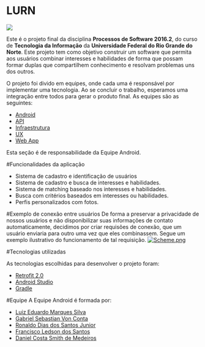 # LURN
<img align="center" src="http://ziwork.neocities.org/logo.png"/>

Este é o projeto final da disciplina <b>Processos de Software 2016.2</b>, do curso de <b>Tecnologia da Informação</b> da <b>Universidade Federal do Rio Grande do Norte</b>.
Este projeto tem como objetivo construir um software que permita aos usuários combinar interesses e habilidades de forma que possam formar duplas que compartilhem conhecimento e resolvam problemas uns dos outros.

O projeto foi divido em equipes, onde cada uma é responsável por implementar uma tecnologia. Ao se concluir o trabalho, esperamos uma integração entre todos para gerar o produto final. As equipes são as seguintes:

  * <a href="https://github.com/Processos-de-software-2016-2/Android">Android</a>
  * <a href="https://github.com/Processos-de-software-2016-2/python-api">API</a>
  * <a href="https://github.com/Processos-de-software-2016-2/Infraestrutura">Infraestrutura</a>
  * <a href="https://github.com/Processos-de-software-2016-2/UX">UX</a>
  * <a href="https://github.com/Processos-de-software-2016-2/Web-App">Web App</a>

Esta seção é de responsabilidade da Equipe Android. 

#Funcionalidades da aplicação
  * Sistema de cadastro e identificação de usuários
  * Sistema de cadastro e busca de interesses e habilidades.
  * Sistema de matching baseado nos interesses e habilidades.
  * Busca com critérios baseados em interesses ou habilidades.
  * Perfis personalizados com fotos.
  
#Exemplo de conexão entre usuários
De forma a preservar a privacidade de nossos usuários e não disponibilizar suas informações de contato automaticamente, decidimos por criar requisões de conexão, que um usuário enviaria para outro uma vez que eles combinassem. Segue um exemplo ilustrativo do funcionamento
de tal requisição.
[![Scheme.png](https://s14.postimg.org/oc5d7b7dd/Scheme.png)](https://postimg.org/image/9g6tzpvyl/)

#Tecnologias utilizadas

As tecnologias escolhidas para desenvolver o projeto foram: 

  * <a href="https://github.com/square/retrofit/">Retrofit 2.0</a>
  * <a href="https://developer.android.com/studio/index.html?hl=pt-br">Android Studio</a>
  * <a href="https://gradle.org/getting-started-android-build/">Gradle</a>


  
#Equipe
A Equipe Android é formada por:
  * <a href="https://github.com/edumarques">Luiz Eduardo Marques Silva</a>
  * <a href="https://github.com/Gabrielsvc">Gabriel Sebastian Von Conta</a>
  * <a href="https://github.com/ronaldo1993">Ronaldo Dias dos Santos Junior</a>
  * <a href="https://github.com/Ziwork">Francisco Ledson dos Santos</a>
  * <a href="https://github.com/danielsmithm">Daniel Costa Smith de Medeiros</a>
